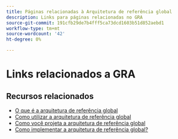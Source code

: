 ```yaml
---
title: Páginas relacionadas à Arquitetura de referência global
description: Links para páginas relacionadas no GRA
source-git-commit: 191cfb29de7b4fff5ca73dcd1603b51d852aebd1
workflow-type: tm+mt
source-wordcount: '42'
ht-degree: 0%

---
```


# Links relacionados a GRA

## Recursos relacionados

* [O que é a arquitetura de referência global](../global-reference-architecture/what-is-global-reference-architecture.md)
* [Como utilizar a arquitetura de referência global](../global-reference-architecture/how-do-you-leverage-global-reference-architecture.md)
* [Como você projeta a arquitetura de referência global](../global-reference-architecture/how-do-you-architect-global-reference-architecture.md)
* [Como implementar a arquitetura de referência global?](../global-reference-architecture/how-do-you-implement-global-reference-architecture.md)
